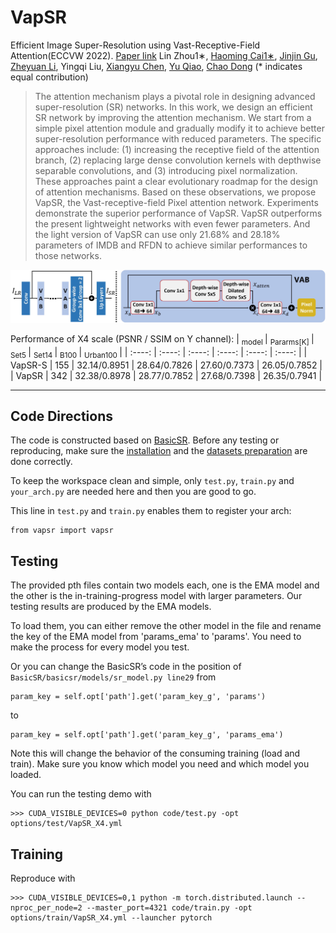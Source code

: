 #  VapSR
Efficient Image Super-Resolution using Vast-Receptive-Field Attention(ECCVW 2022). [Paper link](https://arxiv.org/abs/2210.05960)
Lin Zhou1∗, [Haoming Cai1∗](www.haomingcai.com), [Jinjin Gu](https://www.jasongt.com/), [Zheyuan Li](https://xiaom233.github.io/), Yingqi Liu, [Xiangyu Chen](https://chxy95.github.io/), [Yu Qiao](http://mmlab.siat.ac.cn/yuqiao/), [Chao Dong](https://scholar.google.com.hk/citations?user=OSDCB0UAAAAJ&hl=en) (* indicates equal contribution)

>The attention mechanism plays a pivotal role in designing advanced super-resolution (SR) networks. In this work, we design an efficient SR network by improving the attention mechanism. We start from a simple pixel attention module and gradually modify it to achieve better super-resolution performance with reduced parameters. The specific approaches include: (1) increasing the receptive field of the attention branch, (2) replacing large dense convolution kernels with depthwise separable convolutions, and (3) introducing pixel normalization. These approaches paint a clear evolutionary roadmap for the design of attention mechanisms. Based on these observations, we propose VapSR, the Vast-receptive-field Pixel attention network. Experiments demonstrate the superior performance of VapSR. VapSR outperforms the present lightweight networks with even fewer parameters. And the light version of VapSR can use only 21.68% and 28.18% parameters of IMDB and RFDN to achieve similar performances to those networks.

<!-- ![](https://raw.githubusercontent.com/zhoumumu/VapSR/main/network.jpg) -->
![network.jpg](./network.jpg)

Performance of X4 scale (PSNR / SSIM on Y channel):
| <sub> model </sub> | <sub> Pararms[K] </sub> | <sub> Set5 </sub> | <sub> Set14 </sub> |  <sub> B100 </sub> | <sub> Urban100 </sub> |
|  :----:  | :----:  |  :----:  | :----:  |  :----:  | :----:  |
|  VapSR-S  | 155 | 32.14/0.8951 | 28.64/0.7826 | 27.60/0.7373 | 26.05/0.7852 |
|  VapSR  | 342 | 32.38/0.8978 | 28.77/0.7852 | 27.68/0.7398 | 26.35/0.7941 |

---

## Code Directions
The code is constructed based on [BasicSR](https://github.com/XPixelGroup/BasicSR). Before any testing or reproducing, make sure the [installation](https://github.com/XPixelGroup/BasicSR/blob/master/docs/INSTALL.md) and the [datasets preparation](https://github.com/XPixelGroup/BasicSR/blob/master/docs/DatasetPreparation.md) are done correctly.

<!--The version of BasicSR we use is '1.3.4.9'.-->

To keep the workspace clean and simple, only `test.py`, `train.py` and `your_arch.py` are needed here and then you are good to go.

This line in `test.py` and `train.py` enables them to register your arch:
```
from vapsr import vapsr
```


## Testing
The provided pth files contain two models each, one is the EMA model and the other is the in-training-progress model with larger parameters. Our testing results are produced by the EMA models.

To load them, you can either remove the other model in the file and rename the key of the EMA model from 'params_ema' to 'params'. You need to make the process for every model you test.

Or you can change the BasicSR’s code in the position of `BasicSR/basicsr/models/sr_model.py line29` from
```
param_key = self.opt['path'].get('param_key_g', 'params')
```
to
```
param_key = self.opt['path'].get('param_key_g', 'params_ema')
```
Note this will change the behavior of the consuming training (load and train). Make sure you know which model you need and which model you loaded.

You can run the testing demo with
```
>>> CUDA_VISIBLE_DEVICES=0 python code/test.py -opt options/test/VapSR_X4.yml
```
<!--VapSR_X4.pth, VapSR-S and VapSR_X3.pth tested, almost the same.-->

## Training
Reproduce with
```
>>> CUDA_VISIBLE_DEVICES=0,1 python -m torch.distributed.launch --nproc_per_node=2 --master_port=4321 code/train.py -opt options/train/VapSR_X4.yml --launcher pytorch
```
<!--VapSR_X4 and VapSR_X2 reproduced, even slightly better.-->